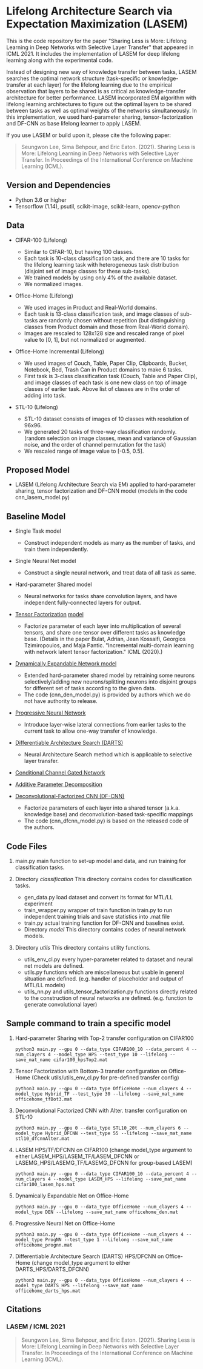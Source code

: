 # Lifelong Architecture Search via Expectation Maximization (LASEM)
This is the code repository for the paper "Sharing Less is More: Lifelong Learning in Deep Networks with Selective Layer Transfer" that appeared in ICML 2021.  It includes the implementation of LASEM for deep lifelong learning along with the experimental code.

Instead of designing new way of knowledge transfer between tasks, LASEM searches the optimal network structure (task-specific or knowledge-transfer at each layer) for the lifelong learning due to the empirical observation that layers to be shared is as critical as knowledge-transfer architecture for better performance. LASEM incorporated EM algorithm with lifelong learning architectures to figure out the optimal layers to be shared between tasks as well as optimal weights of the networks simultaneously. In this implementation, we used hard-parameter sharing, tensor-factorization and DF-CNN as base lifelong learner to apply LASEM.

If you use LASEM or build upon it, please cite the following paper:

> Seungwon Lee, Sima Behpour, and Eric Eaton. (2021). Sharing Less is More: Lifelong Learning in Deep Networks with Selective Layer Transfer. In Proceedings of the International Conference on Machine Learning (ICML).


## Version and Dependencies
- Python 3.6 or higher
- Tensorflow (1.14), psutil, scikit-image, scikit-learn, opencv-python

## Data
- CIFAR-100 (Lifelong)
    - Similar to CIFAR-10, but having 100 classes.
    - Each task is 10-class classification task, and there are 10 tasks for the lifelong learning task with heterogeneous task distribution (disjoint set of image classes for these sub-tasks).
    - We trained models by using only 4% of the available dataset.
    - We normalized images.

- Office-Home (Lifelong)
    - We used images in Product and Real-World domains.
    - Each task is 13-class classification task, and image classes of sub-tasks are randomly chosen without repetition (but distinguishing classes from Product domain and those from Real-World domain).
    - Images are rescaled to 128x128 size and rescaled range of pixel value to [0, 1], but not normalized or augmented.

- Office-Home Incremental (Lifelong)
    - We used images of Couch, Table, Paper Clip, Clipboards, Bucket, Notebook, Bed, Trash Can in Product domains to make 6 tasks.
    - First task is 3-class classification task (Couch, Table and Paper Clip), and image classes of each task is one new class on top of image classes of earlier task. Above list of classes are in the order of adding into task.
    
- STL-10 (Lifelong)
    - STL-10 dataset consists of images of 10 classes with resolution of 96x96.
    - We generated 20 tasks of three-way classification randomly. (random selection on image classes, mean and variance of Gaussian noise, and the order of channel permutation for the task)
    - We rescaled range of image value to [-0.5, 0.5].

## Proposed Model
- LASEM (Lifelong Architecture Search via EM) applied to hard-parameter sharing, tensor factorization and DF-CNN model (models in the code cnn_lasem_model.py)


## Baseline Model
- Single Task model
    - Construct independent models as many as the number of tasks, and train them independently.

- Single Neural Net model
    - Construct a single neural network, and treat data of all task as same.

- Hard-parameter Shared model
    - Neural networks for tasks share convolution layers, and have independent fully-connected layers for output.

- [Tensor Factorization](https://arxiv.org/abs/1605.06391) [model](https://www.aaai.org/Papers/AAAI/2020GB/AAAI-BulatA.1460.pdf)
    - Factorize parameter of each layer into multiplication of several tensors, and share one tensor over different tasks as knowledge base. (Details in the paper Bulat, Adrian, Jean Kossaifi, Georgios Tzimiropoulos, and Maja Pantic. "Incremental multi-domain learning with network latent tensor factorization." ICML (2020).)

- [Dynamically Expandable Network model](https://arxiv.org/abs/1708.01547)
    - Extended hard-parameter shared model by retraining some neurons selectively/adding new neurons/splitting neurons into disjoint groups for different set of tasks according to the given data.
    - The code (cnn_den_model.py) is provided by authors which we do not have authority to release.
    
- [Progressive Neural Network](https://arxiv.org/abs/1606.04671)
    - Introduce layer-wise lateral connections from earlier tasks to the current task to allow one-way transfer of knowledge.
    
- [Differentiable Architecture Search (DARTS)](https://arxiv.org/abs/1806.09055)
    - Neural Architecture Search method which is applicable to selective layer transfer.
    
- [Conditional Channel Gated Network](https://arxiv.org/abs/2004.00070)

- [Additive Parameter Decomposition](https://openreview.net/forum?id=r1gdj2EKPB)

- [Deconvolutional-Factorized CNN (DF-CNN)](https://www.ijcai.org/proceedings/2019/393)
    - Factorize parameters of each layer into a shared tensor (a.k.a. knowledge base) and deconvolution-based task-specific mappings
    - The code (cnn_dfcnn_model.py) is based on the released code of the authors.


## Code Files
1. main.py
    main function to set-up model and data, and run training for classification tasks.

2. Directory *classification*
    This directory contains codes for classification tasks.
    - gen_data.py
        load dataset and convert its format for MTL/LL experiment
    - train_wrapper.py
        wrapper of train function in train.py to run independent training trials and save statistics into .mat file
    - train.py
        actual training function for DF-CNN and baselines exist.
    - Directory *model*
        This directory contains codes of neural network models.

3. Directory *utils*
    This directory contains utility functions.
    - utils_env_cl.py
        every hyper-parameter related to dataset and neural net models are defined.
    - utils.py
        functions which are miscellaneous but usable in general situation are defined. (e.g. handler of placeholder and output of MTL/LL models)
    - utils_nn.py and utils_tensor_factorization.py
        functions directly related to the construction of neural networks are defined. (e.g. function to generate convolutional layer)


## Sample command to train a specific model
1. Hard-parameter Sharing with Top-2 transfer configuration on CIFAR100

    ```python3 main.py --gpu 0 --data_type CIFAR100_10 --data_percent 4 --num_clayers 4 --model_type HPS --test_type 10 --lifelong --save_mat_name cifar100_hpsTop2.mat```

2. Tensor Factorization with Bottom-3 transfer configuration on Office-Home (Check utils/utils_env_cl.py for pre-defined transfer config)

    ```python3 main.py --gpu 0 --data_type OfficeHome --num_clayers 4 --model_type Hybrid_TF --test_type 30 --lifelong --save_mat_name officehome_tfBot3.mat```
    
3. Deconvolutional Factorized CNN with Alter. transfer configuration on STL-10

    ```python3 main.py --gpu 0 --data_type STL10_20t --num_clayers 6 --model_type Hybrid_DFCNN --test_type 55 --lifelong --save_mat_name stl10_dfcnnAlter.mat```

4. LASEM HPS/TF/DFCNN on CIFAR100 (change model_type argument to either LASEM_HPS/LASEM_TF/LASEM_DFCNN or LASEMG_HPS/LASEMG_TF/LASEMG_DFCNN for group-based LASEM)

    ```python3 main.py --gpu 0 --data_type CIFAR100_10 --data_percent 4 --num_clayers 4 --model_type LASEM_HPS --lifelong --save_mat_name cifar100_lasem_hps.mat```
    
5. Dynamically Expandable Net on Office-Home

    ```python3 main.py --gpu 0 --data_type OfficeHome --num_clayers 4 --model_type DEN --lifelong --save_mat_name officehome_den.mat```
    
6. Progressive Neural Net on Office-Home

    ```python3 main.py --gpu 0 --data_type OfficeHome --num_clayers 4 --model_type ProgNN --test_type 1 --lifelong --save_mat_name officehome_prognn.mat```
    
7. Differentiable Architecture Search (DARTS) HPS/DFCNN on Office-Home (change model_type argument to either DARTS_HPS/DARTS_DFCNN)

    ```python3 main.py --gpu 0 --data_type OfficeHome --num_clayers 4 --model_type DARTS_HPS --lifelong --save_mat_name officehome_darts_hps.mat```


## Citations
### LASEM / ICML 2021

> Seungwon Lee, Sima Behpour, and Eric Eaton. (2021). Sharing Less is More: Lifelong Learning in Deep Networks with Selective Layer Transfer. In Proceedings of the International Conference on Machine Learning (ICML).
